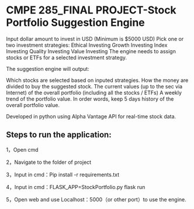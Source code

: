# CMPE 285_FINAL PROJECT-Stock Portfolio Suggestion Engine

Input dollar amount to invest in USD (Minimum is $5000 USD)
Pick one or two investment strategies:
Ethical Investing
Growth Investing
Index Investing
Quality Investing
Value Investing
The engine needs to assign stocks or ETFs for a selected investment strategy. 

The suggestion engine will output:

Which stocks are selected based on inputed strategies.
How the money are divided to buy the suggested stock.
The current values (up to the sec via Internet) of the overall portfolio (including all the stocks / ETFs)
A weekly trend of the portfolio value. In order words, keep 5 days history of the overall portfolio value.

Developed in python using Alpha Vantage API for real-time stock data.

## Steps to run the application:

1，Open cmd

2，Navigate to the folder of project

3，Input in cmd：Pip install -r requirements.txt

4，Input in cmd：FLASK_APP=StockPortfolio.py flask run

5，Open web and use Localhost：5000（or other port）to use the engine.
